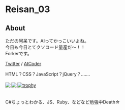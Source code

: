# Reisan_03

## About
ただの阿呆です。AIってかっこいいよね。<br>
今日も今日とてクソコード量産だ～！！<br>
Forkerです。<br>

[Twitter](https://twitter.com/Reisan03_) / [AtCoder](https://atcoder.jp/users/Reisan03)

HTML？CSS？JavaScript？jQuery？.......<br><br>
<a href="https://github.com/anuraghazra/github-readme-stats">
  <img align="left" src="https://github-readme-stats.vercel.app/api?username=Reisan03&count_private=true&show_icons=true" />
</a>
<a href="https://github.com/anuraghazra/github-readme-stats">
  <img align="left" src="https://github-readme-stats.vercel.app/api/top-langs/?username=Reisan03" />
</a>[![trophy](https://github-profile-trophy.vercel.app/?username=Reisan03)](https://github.com/ryo-ma/github-profile-trophy)
<br><br><br>
C#ちょっとわかる、JS、Ruby、などなど勉強中Death☆
